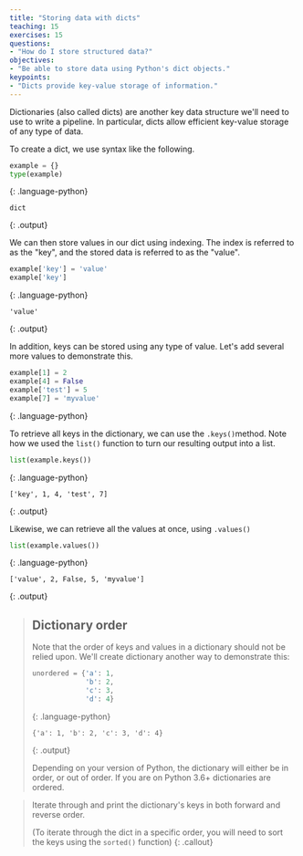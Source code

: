 ```yaml
---
title: "Storing data with dicts"
teaching: 15
exercises: 15
questions:
- "How do I store structured data?"
objectives:
- "Be able to store data using Python's dict objects."
keypoints:
- "Dicts provide key-value storage of information."
---
```


Dictionaries (also called dicts) are another key data structure we'll need to use to write a pipeline.
In particular, dicts allow efficient key-value storage of any type of data. 

To create a dict, we use syntax like the following.

```python
example = {}
type(example)
```
{: .language-python}
```
dict
```
{: .output}

We can then store values in our dict using indexing.
The index is referred to as the "key",
and the stored data is referred to as the "value".

```python
example['key'] = 'value'
example['key']
```
{: .language-python}
```
'value'
```
{: .output}

In addition, keys can be stored using any type of value.
Let's add several more values to demonstrate this.

```python
example[1] = 2
example[4] = False
example['test'] = 5
example[7] = 'myvalue'
```
{: .language-python}

To retrieve all keys in the dictionary, we can use the `.keys()`method.
Note how we used the `list()` function to turn our resulting output into a list.

```python
list(example.keys())
```
{: .language-python}
```
['key', 1, 4, 'test', 7]
```
{: .output}

Likewise, we can retrieve all the values at once, using `.values()`

```python
list(example.values())
```
{: .language-python}
```
['value', 2, False, 5, 'myvalue']
```
{: .output}

> ## Dictionary order
> Note that the order of keys and values in a dictionary should not be relied upon.
> We'll create dictionary another way to demonstrate this:
>
> ```python
> unordered = {'a': 1,
>              'b': 2,
>              'c': 3,
>              'd': 4}
> ```
> {: .language-python}
> ```
> {'a': 1, 'b': 2, 'c': 3, 'd': 4}
> ```
> {: .output}
>
> Depending on your version of Python, the dictionary will either be in order, or out of order.
> If you are on Python 3.6+ dictionaries are ordered.

>
> Iterate through and print the dictionary's keys in both forward and reverse order.
>
> (To iterate through the dict in a specific order, you will need to sort the keys using the `sorted()` function)
{: .callout}
